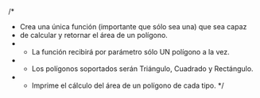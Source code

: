 /*
* Crea una única función (importante que sólo sea una) que sea capaz
* de calcular y retornar el área de un polígono.
* - La función recibirá por parámetro sólo UN polígono a la vez.
* - Los polígonos soportados serán Triángulo, Cuadrado y Rectángulo.
* - Imprime el cálculo del área de un polígono de cada tipo.
*/